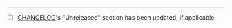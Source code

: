 ---

- [ ] [CHANGELOG](https://github.com/GradleUp/shadow/blob/main/src/docs/changes/README.md)'s "Unreleased" section has been updated, if applicable.
